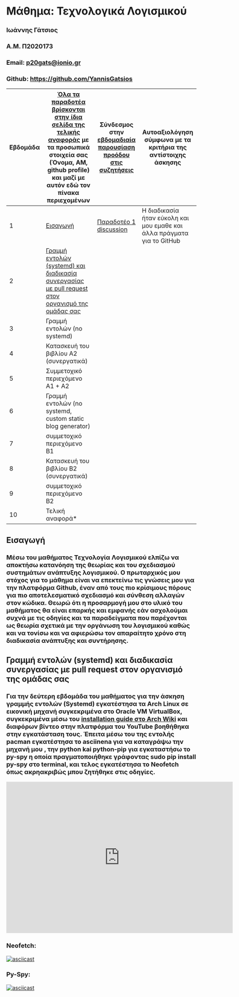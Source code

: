 # Μάθημα: Τεχνολογικά Λογισμικού 

### Ιωάννης Γάτσιος
### A.M. Π2020173
### Email: p20gats@ionio.gr
### Github: https://github.com/YannisGatsios

| Εβδομάδα | [Όλα τα παραδοτέα βρίσκονται στην ίδια σελίδα της τελικής αναφοράς](https://epidrome.github.io/teaching/deliverables/) με τα προσωπικά στοιχεία σας (Όνομα, ΑΜ, github profile) και μαζί με αυτόν εδώ τον πίνακα περιεχομένων | Σύνδεσμος στην [εβδομαδιαία παρουσίαση προόδου στις συζητήσεις](https://github.com/courses-ionio/help/discussions/categories/show-and-tell) | Αυτοαξιολόγηση σύμφωνα με τα κριτήρια της αντίστοιχης άσκησης |
| --- | --- | --- | --- |
| 1 | [Εισαγωγή](https://github.com/YannisGatsios/sw/blob/p2020173/projects/2020173/README.MD#%CE%B5%CE%B9%CF%83%CE%B1%CE%B3%CF%89%CE%B3%CE%AE) | [Παραδοτέο 1 discussion](https://github.com/courses-ionio/sw/discussions/1165#discussion-4870326) | Η διαδικασία ήταν εύκολη και μου εμαθε και άλλα πράγματα για το GitHub |
| 2 | [Γραμμή εντολών (systemd) και διαδικασία συνεργασίας με pull request στον οργανισμό της ομάδας σας](https://github.com/YannisGatsios/sw/blob/p2020173/projects/2020173/README.MD#%CE%B3%CF%81%CE%B1%CE%BC%CE%BC%CE%AE-%CE%B5%CE%BD%CF%84%CE%BF%CE%BB%CF%8E%CE%BD-systemd-%CE%BA%CE%B1%CE%B9-%CE%B4%CE%B9%CE%B1%CE%B4%CE%B9%CE%BA%CE%B1%CF%83%CE%AF%CE%B1-%CF%83%CF%85%CE%BD%CE%B5%CF%81%CE%B3%CE%B1%CF%83%CE%AF%CE%B1%CF%82-%CE%BC%CE%B5-pull-request-%CF%83%CF%84%CE%BF%CE%BD-%CE%BF%CF%81%CE%B3%CE%B1%CE%BD%CE%B9%CF%83%CE%BC%CF%8C-%CF%84%CE%B7%CF%82-%CE%BF%CE%BC%CE%AC%CE%B4%CE%B1%CF%82-%CF%83%CE%B1%CF%82) | | |
| 3 | Γραμμή εντολών (no systemd) | | |
| 4 | Κατασκευή του βιβλίου Α2 (συνεργατικά) | | |
| 5 | Συμμετοχικό περιεχόμενο A1 + A2 | | |
| 6 | Γραμμή εντολών (no systemd, custom static blog generator) | | |
| 7 | συμμετοχικό περιεχόμενο B1 | | |
| 8 | Κατασκευή του βιβλίου Β2 (συνεργατικά) | | |
| 9 | συμμετοχικό περιεχόμενο B2 | | |
| 10 | Τελική αναφορά* | | |


## Εισαγωγή 
###  Μέσω του μαθήματος Τεχνολογία Λογισμικού ελπίζω να αποκτήσω κατανόηση της θεωρίας και του σχεδιασμού συστημάτων ανάπτυξης λογισμικού. Ο πρωταρχικός μου στόχος για το μάθημα είναι να επεκτείνω τις γνώσεις μου για την πλατφόρμα Github, έναν από τους πιο κρίσιμους πόρους για πιο αποτελεσματικό σχεδιασμό και σύνθεση αλλαγών στον κώδικα. Θεωρώ ότι η προσαρμογή μου στο υλικό του μαθήματος θα είναι επαρκής και εμφανής εάν ασχολούμαι συχνά με τις οδηγίες και τα παραδείγματα που παρέχονται ως θεωρία σχετικά με την οργάνωση του λογισμικού καθώς και να τονίσω και να αφιερώσω τον απαραίτητο χρόνο στη διαδικασία ανάπτυξης και συντήρησης.

## Γραμμή εντολών (systemd) και διαδικασία συνεργασίας με pull request στον οργανισμό της ομάδας σας
### Για την δεύτερη εβδομάδα του μαθήματος για την άσκηση γραμμής εντολών (Systemd) εγκατέστησα τα Arch Linux σε εικονική μηχανή συγκεκριμένα στο Oracle VM VirtualBox, συγκεκριμένα μέσω του [installation guide στο Arch Wiki](https://wiki.archlinux.org/title/installation_guide) και διαφόρων βίντεο στην πλατφόρμα του YouTube βοηθήθηκα στην εγκατάσταση τους. Έπειτα μέσω του της εντολής pacman εγκατέστησα το asciinena για να καταγράψω την μηχανή μου , την python kai python-pip για εγκαταστήσω το py-spy η οποία πραγματοποιήθηκε γράφοντας sudo pip install py-spy στο terminal, και τελος εγκατέστησα το Neofetch όπως ακρηακριβώς μπου ζητήθηκε στις οδηγίες. 

<iframe src="https://asciinema.org/a/rTRDdaGHlhXICWUz8Wb48vqKx?autoplay=1" width="600" height="400" frameborder="0"></iframe>

### Neofetch:

[![asciicast](https://asciinema.org/a/rTRDdaGHlhXICWUz8Wb48vqKx.svg)](https://asciinema.org/a/rTRDdaGHlhXICWUz8Wb48vqKx)

### Py-Spy:

[![asciicast](https://asciinema.org/a/A2zDNuIkwelGEitmuhc6aQaBm.svg)](https://asciinema.org/a/A2zDNuIkwelGEitmuhc6aQaBm)
